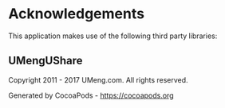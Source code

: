 # Acknowledgements
This application makes use of the following third party libraries:

## UMengUShare

Copyright 2011 - 2017 UMeng.com. All rights reserved.

Generated by CocoaPods - https://cocoapods.org
